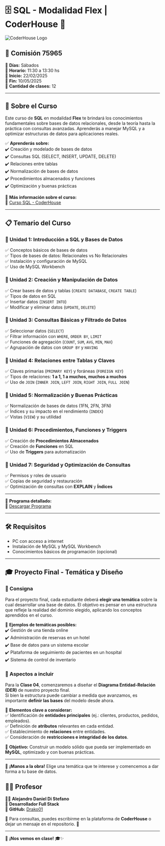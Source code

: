 # 🗄️ SQL - Modalidad Flex | CoderHouse 🏫  
![CoderHouse Logo](https://jobs.coderhouse.com/assets/logos_coderhouse.png)  

## 📌 Comisión **75965**  

🔹 **Días:** Sábados  
🔹 **Horario:** 11:30 a 13:30 hs  
🔹 **Inicio:** 22/02/2025  
🔹 **Fin:** 10/05/2025  
🔹 **Cantidad de clases:** 12  

---

## 📖 Sobre el Curso  

Este curso de **SQL** en modalidad **Flex** te brindará los conocimientos fundamentales sobre bases de datos relacionales, desde la teoría hasta la práctica con consultas avanzadas. Aprenderás a manejar MySQL y a optimizar estructuras de datos para aplicaciones reales.  

✅ **Aprenderás sobre:**  
✔️ Creación y modelado de bases de datos  
✔️ Consultas SQL (SELECT, INSERT, UPDATE, DELETE)  
✔️ Relaciones entre tablas  
✔️ Normalización de bases de datos  
✔️ Procedimientos almacenados y funciones  
✔️ Optimización y buenas prácticas  

📌 **Más información sobre el curso:**  
🔗 [Curso SQL - CoderHouse](https://www.coderhouse.com/ar/cursos/sql)  

---

## 📋 Temario del Curso  

### **🔹 Unidad 1: Introducción a SQL y Bases de Datos**  
✅ Conceptos básicos de bases de datos  
✅ Tipos de bases de datos: Relacionales vs No Relacionales  
✅ Instalación y configuración de MySQL  
✅ Uso de MySQL Workbench  

### **🔹 Unidad 2: Creación y Manipulación de Datos**  
✅ Crear bases de datos y tablas (`CREATE DATABASE`, `CREATE TABLE`)  
✅ Tipos de datos en SQL  
✅ Insertar datos (`INSERT INTO`)  
✅ Modificar y eliminar datos (`UPDATE`, `DELETE`)  

### **🔹 Unidad 3: Consultas Básicas y Filtrado de Datos**  
✅ Seleccionar datos (`SELECT`)  
✅ Filtrar información con `WHERE`, `ORDER BY`, `LIMIT`  
✅ Funciones de agregación (`COUNT`, `SUM`, `AVG`, `MIN`, `MAX`)  
✅ Agrupación de datos con `GROUP BY` y `HAVING`  

### **🔹 Unidad 4: Relaciones entre Tablas y Claves**  
✅ Claves primarias (`PRIMARY KEY`) y foráneas (`FOREIGN KEY`)  
✅ Tipos de relaciones: **1 a 1, 1 a muchos, muchos a muchos**  
✅ Uso de `JOIN` (`INNER JOIN`, `LEFT JOIN`, `RIGHT JOIN`, `FULL JOIN`)  

### **🔹 Unidad 5: Normalización y Buenas Prácticas**  
✅ Normalización de bases de datos (1FN, 2FN, 3FN)  
✅ Índices y su impacto en el rendimiento (`INDEX`)  
✅ Vistas (`VIEW`) y su utilidad  

### **🔹 Unidad 6: Procedimientos, Funciones y Triggers**  
✅ Creación de **Procedimientos Almacenados**  
✅ Creación de **Funciones** en SQL  
✅ Uso de **Triggers** para automatización  

### **🔹 Unidad 7: Seguridad y Optimización de Consultas**  
✅ Permisos y roles de usuario  
✅ Copias de seguridad y restauración  
✅ Optimización de consultas con **EXPLAIN** y **Índices**  

---

📌 **Programa detallado:**  
🔗 [Descargar Programa](https://drive.google.com/file/d/1SoauqtUY_gWG32e-J7f6FzUfVrD8GWDZ/preview)  

---

## 🛠️ Requisitos  

- PC con acceso a internet  
- Instalación de MySQL y MySQL Workbench  
- Conocimientos básicos de programación (opcional)  

---


## 🎓 Proyecto Final - Temática y Diseño  

### **📌 Consigna**  
Para el proyecto final, cada estudiante deberá **elegir una temática** sobre la cual desarrollar una base de datos. El objetivo es pensar en una estructura que refleje la realidad del dominio elegido, aplicando los conceptos aprendidos en el curso.  

📌 **Ejemplos de temáticas posibles:**  
✔️ Gestión de una tienda online  
✔️ Administración de reservas en un hotel  
✔️ Base de datos para un sistema escolar  
✔️ Plataforma de seguimiento de pacientes en un hospital  
✔️ Sistema de control de inventario  

### **📌 Aspectos a incluir**  
Para la **Clase 04**, comenzaremos a diseñar el **Diagrama Entidad-Relación (DER)** de nuestro proyecto final.  
Si bien la estructura puede cambiar a medida que avanzamos, es importante **definir las bases** del modelo desde ahora.  

🔹 **Elementos clave a considerar:**  
✅ Identificación de **entidades principales** (ej.: clientes, productos, pedidos, empleados).  
✅ Definición de **atributos** relevantes en cada entidad.  
✅ Establecimiento de **relaciones** entre entidades.  
✅ Consideración de **restricciones e integridad de los datos**.  

📌 **Objetivo:** Construir un modelo sólido que pueda ser implementado en **MySQL**, optimizado y con buenas prácticas.  

---

🚀 **¡Manos a la obra!** Elige una temática que te interese y comencemos a dar forma a tu base de datos.  



## 🧑‍🏫 Profesor  

👨‍💻 **Alejandro Daniel Di Stefano**  
📌 **Desarrollador Full Stack**  
🔗 **GitHub:** [Drako01](https://github.com/Drako01)  

📩 Para consultas, puedes escribirme en la plataforma de **CoderHouse** o dejar un mensaje en el repositorio. 🚀  

---

📌 **¡Nos vemos en clase!** 🎓✨  
